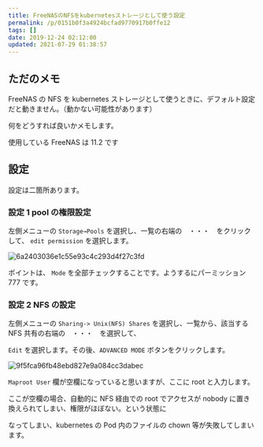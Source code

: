 ```yaml
---
title: FreeNASのNFSをkubernetesストレージとして使う設定
permalink: /p/0151b0f3a4924bcfad9770917b0ffe12
tags: []
date: 2019-12-24 02:12:00
updated: 2021-07-29 01:38:57
---
```


## ただのメモ

FreeNAS の NFS を kubernetes ストレージとして使うときに、デフォルト設定だと動きません。（動かない可能性があります）

何をどうすれば良いかメモします。

使用している FreeNAS は 11.2 です

## 設定

設定は二箇所あります。

### 設定 1 pool の権限設定

左側メニューの `Storage→Pools` を選択し、一覧の右端の　・・・　をクリックして、 `edit permission` を選択します。

<img src="/images/2020/09/6a2403036e1c55e93c4c293d4f27c3fd.png" alt="6a2403036e1c55e93c4c293d4f27c3fd" loading="lazy">

ポイントは、 `Mode` を全部チェックすることです。ようするにパーミッション 777 です。

### 設定 2 NFS の設定

左側メニューの `Sharing-> Unix(NFS) Shares` を選択し、一覧から、該当する NFS 共有の右端の　・・・　を選択して、

`Edit` を選択します。その後、`ADVANCED MODE` ボタンをクリックします。

<img src="/images/2020/09/9f5fca96fb48ebd827e9a084cc3dabec.png" alt="9f5fca96fb48ebd827e9a084cc3dabec" loading="lazy">

`Maproot User` 欄が空欄になっていると思いますが、ここに root と入力します。

ここが空欄の場合、自動的に NFS 経由での root でアクセスが nobody に置き換えられてしまい、権限がほぼない。という状態に

なってしまい、kubernetes の Pod 内のファイルの chown 等が失敗してしまいます。
